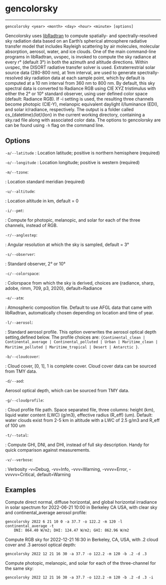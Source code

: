 # gencolorsky
---
```
gencolorsky <year> <month> <day> <hour> <minute> [options]
```
Gencolorsky uses [libRadtran](http://www.libradtran.org/) to compute spatially- and spectrally-resolved sky radiation data based on an Earth’s spherical atmosphere radiative transfer model that includes Rayleigh scattering by air molecules, molecular absorption, aerosol, water, and ice clouds. One of the main command-line programs in libRadtran, uvspec, is invoked to compute the sky radiance at every r° (default 3°) in both the azimuth and altitude directions.  Within uvspec, the DISORT radiative transfer solver is used.  Extraterrestrial solar source data (280-800 nm), at 1nm interval, are used to generate spectrally-resolved sky radiation data at each sample point, which by default is computed at a 10 nm interval from 360 nm to 800 nm. By default, this sky spectral data is converted to Radiance RGB using CIE XYZ tristimulus with either the 2° or 10° standard observer, using user defined color space (default: Radiance RGB). If -i setting is used, the resulting three channels become photopic (CIE-Y), melanopic equivalent daylight il/luminance (EDI), and solar ir/radiance, respectively. The output is a folder called cs_{datetime}_{lat}_{lon} in the current working directory, containing a sky.rad file along with associated color data. The options to gencolorsky are can be found using `-h` flag on the command line.

## Options

`-a/--latitude`
:	Location latitude; positive is northern hemisphere (required)

`-o/--longitude`
:	Location longitude; positive is western (required)

`-m/--tzone`:

:	Location standard meridian (required)

`-u/--altitude`:

:	Location altitude in km, default = 0

`-i/--pmt`:

:	Compute for photopic, melanopic, and solar for each of the three channels, instead of RGB.

`-r/--anglestep`:

:	Angular resolution at which the sky is sampled, default = 3°

`-s/--observer`:

:	Standard observer, 2° or 10°

`-c/--colorspace`:

:	Colorspace from which the sky is derived, choices are {radiance, sharp, adobe, rimm, 709, p3, 2020}, default=Radiance

`-e/--atm`:

:	Atmospheric composition file. Default to use AFGL data that came with libRadtran, automatically chosen depending on location and time of year.

`-l/--aerosol`:

:	Standard aerosol profile. This option overwrites the aerosol optical depth setting,defined below. The profile choices are: `{Continental_clean | Continental_average | Continental_polluted | Urban | Maritime_clean | Maritime_polluted | Maritime_tropical | Desert | Antarctic }`.

`-b/--cloudcover`:

:	Cloud cover, [0, 1], 1 is complete cover. Cloud cover data can be sourced from TMY data.

`-d/--aod`:

Aerosol optical depth, which can be sourced from TMY data.

`-g/--cloudprofile`:

:	Cloud profile file path. Space separated file, three columns: height (km), liquid water content (LWC) (g/m3), effective radius (R_eff) (um). Default: water clouds exist from 2-5 km in altitude with a LWC of 2.5 g/m3 and R_eff of 100 um

`-t/--total`:

:	Compute GHI, DNI, and DHI, instead of full sky description. Handy for quick comparison against measurements.

`-v/--verbose`:

:	Verbosity -v=Debug, -vv=Info, -vvv=Warning, -vvvv=Error, -vvvvv=Critical, default=Warning

## Examples

Compute direct normal, diffuse horizontal, and global horizontal irradiance in solar spectrum for 2022-06-21 10:00 in Berkeley CA USA, with clear sky and continental_average aerosol profile:

```
gencolorsky 2022 6 21 10 0 -a 37.7 -o 122.2 -m 120 -l continental_average -t
	DNI: 864.40 W/m2; DHI: 124.47 W/m2; GHI: 862.96 W/m2
```

Compute RGB sky for 2022-12-21 16:30 in Berkeley, CA, USA, with .2 cloud cover and .3 aerosol optical depth:

```
gencolorsky 2022 12 21 16 30 -a 37.7 -o 122.2 -m 120 -b .2 -d .3
```

Compute photopic, melanopic, and solar for each of the three-channel for the same sky:

```
gencolorsky 2022 12 21 16 30 -a 37.7 -o 122.2 -m 120 -b .2 -d .3 -i
```
